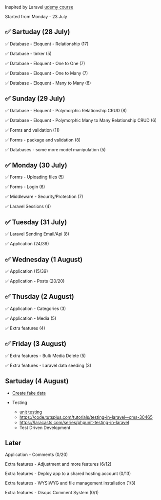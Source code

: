Inspired by Laravel [udemy course](https://www.udemy.com/php-with-laravel-for-beginners-become-a-master-in-laravel/learn/v4/t/lecture/4872796?start=0)

Started from Monday - 23 July

## ✅ Sartuday (28 July)

✅ Database - Eloquent - Relationship (17)  

✅ Database - tinker (5)

✅ Database - Eloquent -  One to One (7)

✅ Database - Eloquent -  One to Many (7)

✅ Database - Eloquent -  Many to Many (8)

## ✅ Sunday (29 July)

✅  Database - Eloquent -  Polymorphic Relationship CRUD (8)

✅  Database - Eloquent -  Polymorphic Many to Many Relationship CRUD (6)

✅  Forms and validation (11)

✅ Forms - package and validation (8)

✅ Databases - some more model manipulation  (5)

## ✅ Monday (30 July)

✅ Forms - Uploading files (5)

✅ Forms - Login (6)

✅ Middleware - Security/Protection (7)

✅ Laravel Sessions (4)

## ✅  Tuesday (31 July)

✅ Laravel Sending Email/Api (8)

✅ Application (24/39) 

## ✅ Wednesday (1 August)

✅  Application (15/39) 

✅  Application - Posts (20/20) 

## ✅  Thusday (2 August)

✅   Application - Categories (3)

✅  Application - Media (5)

✅  Extra features (4)

## ✅  Friday (3 August)

✅  Extra features - Bulk Media Delete (5)

✅  Extra features - Laravel data seeding (3)

## Sartuday (4 August)

* [Create fake data](https://kollox.com/news.php?read=generating-fake-users-in-laravel-5.5)

* Testing

  - [unit testing](https://medium.com/@jsdecena/crud-unit-testing-in-laravel-5-ac286f592cfd)
  * https://code.tutsplus.com/tutorials/testing-in-laravel--cms-30465
  * https://laracasts.com/series/phpunit-testing-in-laravel 
  * Test Driven Development

  

## Later

Application - Comments (0/20)

Extra features - Adjustment and more features (6/12)

Extra features - Deploy app to a shared hosting account (0/13)

Extra features - WYSIWYG and file management installation (1/3)

Extra features - Disqus Comment System (0/1)

